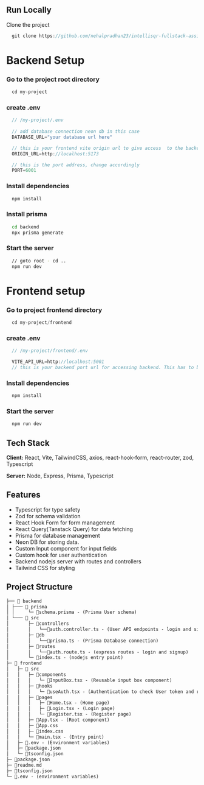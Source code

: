 
## Run Locally

Clone the project

```js
  git clone https://github.com/nehalpradhan23/intellisqr-fullstack-assignment
```

# Backend Setup

### Go to the project root directory

```js
  cd my-project
```
### create .env

```js
  // /my-project/.env
 
  // add database connection neon db in this case
  DATABASE_URL="your database url here"

  // this is your frontend vite origin url to give access  to the backend. Add whatever is yours
  ORIGIN_URL=http://localhost:5173

  // this is the port address, change accordingly
  PORT=6001
```

### Install dependencies

```bash
  npm install
```
### Install prisma

```bash
  cd backend
  npx prisma generate
```

### Start the server

```bash
  // goto root - cd ..
  npm run dev
```

# Frontend setup

### Go to project frontend directory

```js
  cd my-project/frontend
```

### create .env

```js
  // /my-project/frontend/.env

  VITE_API_URL=http://localhost:5001
  // this is your backend port url for accessing backend. This has to be same as the backend port.
```

### Install dependencies

```bash
  npm install
```
### Start the server

```bash
  npm run dev
```

## Tech Stack

**Client:** React, Vite, TailwindCSS, axios, react-hook-form, react-router, zod, Typescript

**Server:** Node, Express, Prisma, Typescript


## Features

- Typescript for type safety
- Zod for schema validation
- React Hook Form for form management
- React Query(Tanstack Query) for data fetching
- Prisma for database management
- Neon DB for storing data.
- Custom Input component for input fields
- Custom hook for user authentication
- Backend nodejs server with routes and controllers
- Tailwind CSS for styling

## Project Structure

```markdown
├── 📂 backend
│ ├─── 📂 prisma
│ │     └─ 📄schema.prisma - (Prisma User schema)
│ └─── 📂 src
│       ├─ 📂controllers
│       │   └──📄auth.controller.ts - (User API endpoints - login and signup)
│       ├─ 📂db
│       │   └──📄prisma.ts - (Prisma Database connection)
│       ├─ 📂routes
│       │   └──📄auth.route.ts - (express routes - login and signup)
│       └─ 📄index.ts - (nodejs entry point)
├─ 📂 frontend
│   ├─ 📂 src
│   │   ├─ 📂components
│   │   │   └─ 📄InputBox.tsx - (Reusable input box component)
│   │   ├─ 📂hooks
│   │   │   └─ 📄useAuth.tsx - (Authentication to check User token and redirection)
│   │   ├─ 📂pages
│   │   │   ├─ 📄Home.tsx - (Home page)
│   │   │   ├─ 📄Login.tsx - (Login page)
│   │   │   └─ 📄Register.tsx - (Register page)
│   │   ├─ 📄App.tsx - (Root component)
│   │   ├─ 📄App.css
│   │   ├─ 📄index.css
│   │   └─ 📄main.tsx - (Entry point)
│   ├─ 📄.env - (Environment variables)
│   ├─ 📄package.json
│   └─ 📄tsconfig.json
├─ 📄package.json
├─ 📄readme.md
├─ 📄tsconfig.json
└─ 📄.env - (environment variables)
```
